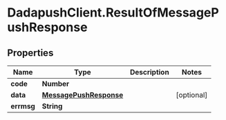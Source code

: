 # DadapushClient.ResultOfMessagePushResponse

## Properties

Name | Type | Description | Notes
------------ | ------------- | ------------- | -------------
**code** | **Number** |  | 
**data** | [**MessagePushResponse**](MessagePushResponse.md) |  | [optional] 
**errmsg** | **String** |  | 


